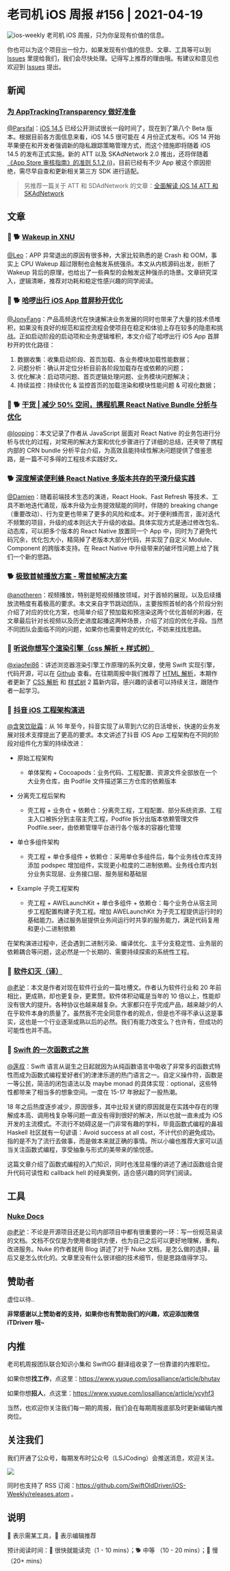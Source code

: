 # 老司机 iOS 周报 #156 | 2021-04-19

![ios-weekly](https://github.com/SwiftOldDriver/iOS-Weekly/blob/master/assets/ios-weekly.png?raw=true)
老司机 iOS 周报，只为你呈现有价值的信息。

你也可以为这个项目出一份力，如果发现有价值的信息、文章、工具等可以到 [Issues](https://github.com/SwiftOldDriver/iOS-Weekly/issues) 里提给我们，我们会尽快处理。记得写上推荐的理由哦。有建议和意见也欢迎到 [Issues](https://github.com/SwiftOldDriver/iOS-Weekly/issues) 提出。

## 新闻

### [为 AppTrackingTransparency 做好准备](https://developer.apple.com/cn/news/?id=8h0btjq7)

[@Parsifal](https://github.com/ParsifalC)：[iOS 14.5](https://developer.apple.com/documentation/ios-ipados-release-notes/ios-ipados-14_5-beta-release-notes) 已经公开测试很长一段时间了，现在到了第八个 Beta 版本。根据目前各方面信息来看，iOS 14.5 很可能在 4 月份正式发布。iOS 14 开始苹果便在和开发者强调新的隐私跟踪策略管理方式，而这个措施即将随着 iOS 14.5 的发布正式实施。新的 ATT 以及 SKAdNetwork 2.0 推出，还将伴随着 [《App Store 审核指南》的准则 5.1.2 (i)](https://developer.apple.com/cn/app-store/review/guidelines/#5.1.2)，目前已经有不少 App 被这个原因拒绝，需尽早自查和更新相关第三方 SDK 进行适配。

> 另推荐一篇关于 ATT 和 SDAdNetwork 的文章：[全面解读 iOS 14 ATT 和 SKAdNetwork](http://www.woshipm.com/pd/4150041.html)

## 文章

### 🌟 🐕 [Wakeup in XNU](https://mp.weixin.qq.com/s/8OBAmyCLa6_eFYqIJgoCQw)

[@Leo](https://github.com/leomobiledeveloper)：APP 异常退出的原因有很多种，大家比较熟悉的是 Crash 和 OOM，事实上 CPU Wakeup 超过限制也会触发系统强杀。本文从内核源码出发，剖析了 Wakeup 背后的原理，也给出了一些典型的会触发这种强杀的场景。文章研究深入，逻辑清晰，推荐对功耗和稳定性感兴趣的同学阅读。

### 🌟 🐕 [哈啰出行 iOS App 首屏秒开优化](https://mp.weixin.qq.com/s/5Ez2BrsyBgQ8aHZqlYtAjg)

[@JonyFang](https://github.com/JonyFang)：产品高频迭代在快速解决业务发展的同时也带来了大量的技术债堆积，如果没有良好的规范和监控流程会使项目在稳定和体验上存在较多的隐患和挑战。正如启动阶段的启动项和业务逻辑堆积，本文介绍了哈啰出行 iOS App 首屏秒开的优化路径：

1. 数据收集：收集启动阶段、首页加载、各业务模块加载性能数据；
2. 问题分析：确认并定位分析目前各阶段加载存在或依赖的问题；
3. 优化解决：启动项问题、首页逻辑处理问题、业务模块问题解决；
4. 持续监控：持续优化 & 监控首页的加载渲染和模块性能问题 & 可视化数据；

### 🌟 🐕 [干货 | 减少 50% 空间，携程机票 React Native Bundle 分析与优化](https://mp.weixin.qq.com/s/aajdqmpCLKvGaokL4Qp1tg)

[@looping](https://github.com/looping)：本文记录了作者从 JavaScript 层面对 React Native 的业务包进行分析与优化的过程，对常用的解决方案和优化步骤进行了详细的总结，还夹带了携程内部的 CRN bundle 分析平台介绍，为高效且能持续性解决问题提供了借鉴思路，是一篇不可多得的工程技术实践好文。

### 🐕 [深度解读便利蜂 React Native 多版本共存的平滑升级实践](https://mp.weixin.qq.com/s/q296ppm6iB9cou5ZgBytrg)

[@Damien](https://github.com/ZengyiMa)：随着前端技术生态的演进，React Hook、Fast Refresh 等技术、工具不断地迭代涌现，版本升级为业务提效赋能的同时，伴随的 breaking change（重要改动）、行为变更也带来了更多的风险和成本。对于便利蜂而言，面对迭代不频繁的项目，升级的成本则远大于升级的收益。具体实现方式是通过修改包名、动态库，可以把多个版本的 React Native 放置同一个 App 中，同时为了避免代码冗余，优化包大小，精简掉了老版本大部分代码，并实现了自定义 Module、Component 的跨版本支持。在 React Native 中升级带来的破坏性问题上给了我们一个新的思路。

### 🐕 [极致首帧播放方案 - 零首帧解决方案](https://mp.weixin.qq.com/s/IGA3caeXMB-upTFiV8MuYg)

[@anotheren](https://github.com/anotheren)：视频播放，特别是短视频播放领域，对于首帧的展现，以及后续播放流畅度有着极高的要求。本文来自字节跳动团队，主要按照首帧的各个阶段分别介绍了对应的优化方案，也简单介绍了预加载和预渲染这两个优化首帧的利器，在文章最后针对长视频以及历史进度起播这两种场景，介绍了对应的优化手段。当然不同团队会面临不同的问题，如果你也需要特定的优化，不妨来找找思路。

### 🐢 [听说你想写个渲染引擎（css 解析 + 样式树）](https://mp.weixin.qq.com/s?__biz=Mzg4MjU2Mzc1MQ==&mid=2247485069&idx=1&sn=693e48ede7d796e14620fbbeaee56beb&chksm=cf558945f822005377aab06e3d42ffbf7d79f6a818b319a953e7f44ed7d4d79b5dffb66c8019&token=911515468&lang=zh_CN#rd)

[@xiaofei86](https://github.com/xiaofei86)：讲述浏览器渲染引擎工作原理的系列文章，使用 Swift 实现引擎，代码开源，可以在 [Github](https://github.com/silan-liu/tiny-web-render-engine-swift) 查看。在往期周报中我们推荐了 [HTML 解析](https://mp.weixin.qq.com/s?__biz=Mzg4MjU2Mzc1MQ==&mid=2247485069&idx=2&sn=986f6eb0a7bece1d4e70253c3c9b7020&chksm=cf558945f8220053a6f15f658bcc2e442ee238c5639837076a85b2ceb6f7f6d104e4fbebc464&cur_album_id=1717440219009892354&scene=189#rd)，本期作者更新了 [CSS 解析](https://mp.weixin.qq.com/s?__biz=Mzg4MjU2Mzc1MQ==&mid=2247485200&idx=1&sn=6f5eca77d57bac8909b0c813d1c2c414&chksm=cf5588d8f82201ce7b85fa35aea9b58dc953c8d85167fa1f589e9d7fd0e7ac1c90d1e21fd565&token=1141333798&lang=zh_CN#rd) 和 [样式树](https://mp.weixin.qq.com/s?__biz=Mzg4MjU2Mzc1MQ==&mid=2247485200&idx=2&sn=3c7bc2b702fd01c9215bad2d26786078&chksm=cf5588d8f82201ce64e1729d490d2ef31dda69c1d23656c386184e7399941b0bc28855b9588c&token=1141333798&lang=zh_CN#rd) 2 篇新内容。感兴趣的读者可以持续关注，跟随作者一起学习。 

### 🐢 [抖音 iOS 工程架构演进](https://mp.weixin.qq.com/s/HHH5_IEbsR8iSmXSIdeutw)

[@含笑饮砒霜](https://weibo.com/chinafishnews/)：从 16 年至今，抖音实现了从零到六亿的日活增长，快速的业务发展对技术支撑提出了更高的要求。本文讲述了抖音 iOS App 工程架构在不同的阶段对组件化方案的持续改进：

- 原始工程架构
 	- 单体架构 + Cocoapods：业务代码、工程配置、资源文件全部放在一个大业务仓库，由 Podfile 文件描述第三方仓库的依赖版本
 
- 分离壳工程后架构
	- 壳工程 + 业务仓 + 依赖仓：分离壳工程，工程配置、部分系统资源、工程主入口被拆分到主宿主壳工程，Podfile 拆分出版本依赖管理文件 Podfile.seer，由依赖管理平台进行各个版本的容器化管理

- 单仓多组件架构
	- 壳工程 + 单仓多组件 + 依赖仓：采用单仓多组件后，每个业务线仓库支持添加 podspec 增加组件，实现更小粒度的二进制依赖。业务线仓库内划分业务实现层、业务接口层、服务层和基础层
	
- Example 子壳工程架构
	- 壳工程 + AWELaunchKit + 单仓多组件 + 依赖仓：每个业务仓从宿主同步工程配置构建子壳工程。增加 AWELaunchKit 为子壳工程提供运行时的基础能力。通过服务层提供业务间运行时共享的服务能力，满足代码复用和更小二进制依赖
	
在架构演进过程中，还会遇到二进制污染、编译优化、主干分支稳定性、业务层的依赖耦合等问题，这必然是一个长期的、需要持续探索的系统性工程。

### 🐎 [软件幻灭（译）](https://tonsky.me/blog/disenchantment/zh/)

[@老驴](https://www.weibo.com/6090610445)：本文是作者对现在软件行业的一篇吐槽文。作者认为软件行业和 20 年前相比，更成熟，却也更复杂，更累赘。软件体积动辄是当年的 10 倍以上，性能却没有很大的提升。各种协议也越来越复杂。大家都只在乎完成产品，越来越少的人在乎软件本身的质量了。虽然我不完全同意作者的观点，但是也不得不承认这是事实，这也是一个行业逐渐成熟以后的必然。我们有能力改变么？也许有，但成功的可能性也并不高。

### 🐢 [Swift 的一次函数式之旅](https://mp.weixin.qq.com/s/yiF0NwXffrkunGOieWbIRA)

[@莲叔](https://github.com/aaaron7)：Swift 语言从诞生之日起就因为从纯函数语言中吸收了非常多的函数式特性而成为函数式编程爱好者们的津津乐道的热门语言之一。自定义操作符，函数是一等公民，简洁的闭包语法以及 maybe monad 的具体实现：optional，这些特性都带来了相当多的想象空间。一度在 15-17 年掀起了一股热潮。

18 年之后热度逐步减少，原因很多，其中比较关键的原因就是在实践中存在的理解成本高、调用栈复杂等问题一直没有得到很好的解决，所以也就一直未成为 iOS 开发的主流模式。不流行不妨碍这是一门非常有趣的学科，毕竟函数式编程的鼻祖 Haskell 社区就有一句谚语：Avoid success at all cost，不计代价的避免成功。指的是不为了流行去做事，而是做本来就正确的事情。所以小编也推荐大家可以适当关注函数式编程，享受抽象与形式的美带来的愉悦感。

这篇文章介绍了函数式编程的入门知识，同时也浅显易懂的讲述了通过函数组合提升代码可读性和 callback hell 的经典案例，适合感兴趣的同学们阅读。

## 工具

### [Nuke Docs](https://kean.blog/post/nuke-docs)

[@老驴](https://www.weibo.com/6090610445)：不论是开源项目还是公司内部项目中都有很重要的一环：写一份规范易读的文档。文档不仅仅是为使用者提供方便，也为自己之后可以更好地理解，重构，改进服务。Nuke 的作者就用 Blog 讲述了对于 Nuke 文档，是怎么做的选择，最后又是怎么优化的。文章里没有什么很详细的技术细节，但是思路值得学习。

## 赞助者

虚位以待..

**非常感谢以上赞助者的支持，如果你也有赞助我们的兴趣，欢迎添加微信 iTDriverr 哦~**

## 内推

老司机周报团队联合知识小集和 SwiftGG 翻译组收录了一份靠谱的内推职位。

如果你想**找工作**，点这里：https://www.yuque.com/iosalliance/article/bhutav

如果你想**招人**，点这里：https://www.yuque.com/iosalliance/article/ycyhf3

当然，也欢迎你关注我们每一期的周报，我们会在每期周报底部及时更新编辑内推岗位。

## 关注我们

我们开通了公众号，每期发布时公众号（LSJCoding）会推送消息，欢迎关注。

![](https://github.com/SwiftOldDriver/iOS-Weekly/blob/master/assets/qrcode_for_wechat.jpg?raw=true)

同时也支持了 RSS 订阅：https://github.com/SwiftOldDriver/iOS-Weekly/releases.atom 。

## 说明

🚧 表示需某工具，🌟 表示编辑推荐

预计阅读时间：🐎 很快就能读完（1 - 10 mins）；🐕 中等 （10 - 20 mins）；🐢 慢（20+ mins）
